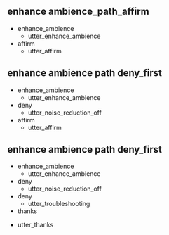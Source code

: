 ## enhance ambience_path_affirm
* enhance_ambience
  - utter_enhance_ambience
* affirm
  - utter_affirm

## enhance ambience path deny_first
* enhance_ambience
  - utter_enhance_ambience
* deny
  - utter_noise_reduction_off
* affirm
  - utter_affirm

## enhance ambience path deny_first
* enhance_ambience
  - utter_enhance_ambience
* deny
  - utter_noise_reduction_off
* deny
  - utter_troubleshooting
* thanks
 - utter_thanks


